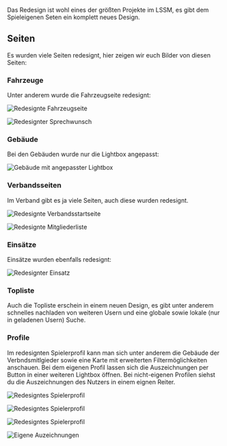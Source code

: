 Das Redesign ist wohl eines der größten Projekte im LSSM, es gibt dem Spieleigenen Seten ein komplett neues Design.

## Seiten

Es wurden viele Seiten redesignt, hier zeigen wir euch Bilder von diesen Seiten:

### Fahrzeuge

Unter anderem wurde die Fahrzeugseite redesignt:

![Redesignte Fahrzeugseite](fahrzeug.png)

![Redesignter Sprechwunsch](sprechwunsch.png)

### Gebäude

Bei den Gebäuden wurde nur die Lightbox angepasst:

![Gebäude mit angepasster Lightbox](gebäude.png)

### Verbandsseiten

Im Verband gibt es ja viele Seiten, auch diese wurden redesignt.

![Redesignte Verbandsstartseite](verbandsstartseite.png)

![Redesignte Mitgliederliste](verbandsmitglieder.png)

### Einsätze

Einsätze wurden ebenfalls redesignt:

![Redesignter Einsatz](einsatz.png)

### Topliste

Auch die Topliste erschein in einem neuen Design, es gibt unter anderem schnelles nachladen von weiteren Usern und eine globale sowie lokale (nur in geladenen Usern) Suche.

### Profile

Im redesignten Spielerprofil kann man sich unter anderem die Gebäude der Verbndsmitlgieder sowie eine Karte mit erweiterten Filtermöglichkeiten anschauen. Bei dem eigenen Profil lassen sich die Auszeichnungen per Button in einer weiteren Lightbox öffnen. Bei nicht-eigenen Profilen siehst du die Auszeichnungen des Nutzers in einem eignen Reiter.

![Redesigntes Spielerprofil](profile1.png)

![Redesigntes Spielerprofil](profile2.png)

![Redesigntes Spielerprofil](profile3.png)

![Eigene Auzeichnungen](auszeichnungen.png)
